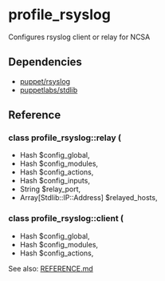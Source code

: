 # profile_rsyslog
 
Configures rsyslog client or relay for NCSA
 
## Dependencies
- [puppet/rsyslog](https://forge.puppet.com/puppet/rsyslog)
- [puppetlabs/stdlib](https://forge.puppet.com/puppetlabs/stdlib)

 
## Reference
 
### class profile_rsyslog::relay (
-  Hash                       $config_global,
-  Hash                       $config_modules,
-  Hash                       $config_actions,
-  Hash                       $config_inputs,
-  String                     $relay_port,
-  Array[Stdlib::IP::Address] $relayed_hosts,
  
### class profile_rsyslog::client (
-  Hash $config_global,
-  Hash $config_modules,
-  Hash $config_actions,

See also: [REFERENCE.md](REFERENCE.md)